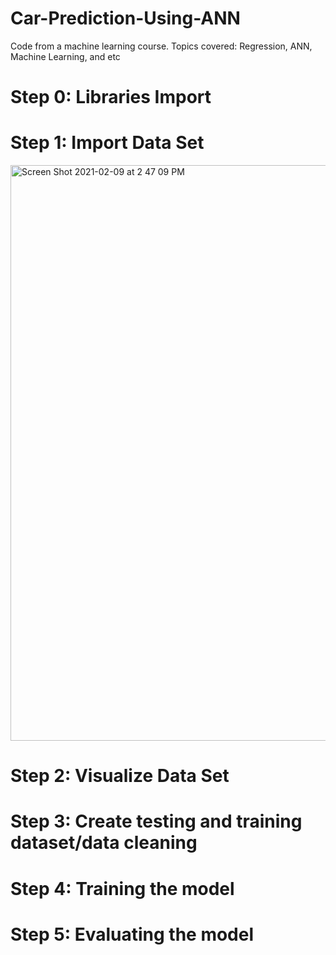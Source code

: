 # Car-Prediction-Using-ANN
Code from a machine learning course. Topics covered: Regression, ANN, Machine Learning, and etc

# Step 0: Libraries Import

# Step 1: Import Data Set 

<img width="921" alt="Screen Shot 2021-02-09 at 2 47 09 PM" src="https://user-images.githubusercontent.com/60979174/107419391-bf089d80-6ae5-11eb-9e06-eba3d35c8a5a.png">

# Step 2: Visualize Data Set 

# Step 3: Create testing and training dataset/data cleaning

# Step 4: Training the model 

# Step 5: Evaluating the model
